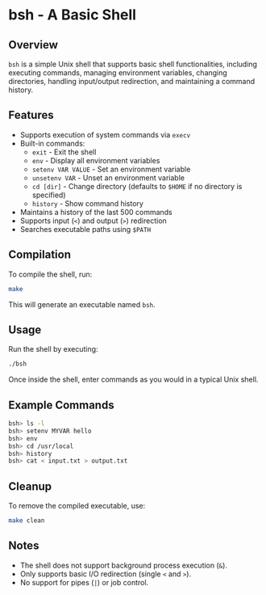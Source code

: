 # bsh - A Basic Shell

## Overview
`bsh` is a simple Unix shell that supports basic shell functionalities, including executing commands, managing environment variables, changing directories, handling input/output redirection, and maintaining a command history.

## Features
- Supports execution of system commands via `execv`
- Built-in commands:
  - `exit` - Exit the shell
  - `env` - Display all environment variables
  - `setenv VAR VALUE` - Set an environment variable
  - `unsetenv VAR` - Unset an environment variable
  - `cd [dir]` - Change directory (defaults to `$HOME` if no directory is specified)
  - `history` - Show command history
- Maintains a history of the last 500 commands
- Supports input (`<`) and output (`>`) redirection
- Searches executable paths using `$PATH`

## Compilation
To compile the shell, run:
```sh
make
```
This will generate an executable named `bsh`.

## Usage
Run the shell by executing:
```sh
./bsh
```
Once inside the shell, enter commands as you would in a typical Unix shell.

## Example Commands
```sh
bsh> ls -l
bsh> setenv MYVAR hello
bsh> env
bsh> cd /usr/local
bsh> history
bsh> cat < input.txt > output.txt
```

## Cleanup
To remove the compiled executable, use:
```sh
make clean
```

## Notes
- The shell does not support background process execution (`&`).
- Only supports basic I/O redirection (single `<` and `>`).
- No support for pipes (`|`) or job control.
